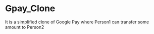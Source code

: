 # Gpay_Clone
It is a simplified clone of Google Pay where Person1 can transfer some amount to Person2
